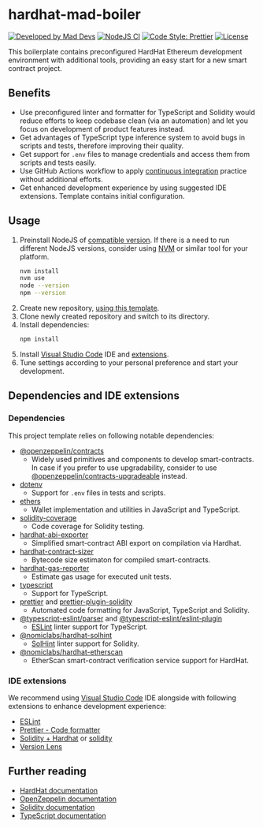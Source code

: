 # hardhat-mad-boiler

[![Developed by Mad Devs](https://maddevs.io/badge-dark.svg)](https://maddevs.io?utm_source=github&utm_medium=madboiler)
[![NodeJS CI](https://github.com/maddevsio/hardhat-mad-boiler/actions/workflows/ci.yaml/badge.svg)](https://github.com/maddevsio/hardhat-mad-boiler/actions/workflows/ci.yaml)
[![Code Style: Prettier](https://img.shields.io/badge/code_style-prettier-ff69b4.svg)](https://github.com/prettier/prettier)
[![License](https://img.shields.io/badge/License-Apache%202.0-blue.svg)](LICENSE.md)

This boilerplate contains preconfigured HardHat Ethereum development environment with additional tools, providing an easy start for a new smart contract project.

## Benefits

-   Use preconfigured linter and formatter for TypeScript and Solidity would reduce efforts to keep codebase clean (via an automation) and let you focus on development of product features instead.
-   Get advantages of TypeScript type inference system to avoid bugs in scripts and tests, therefore improving their quality.
-   Get support for `.env` files to manage credentials and access them from scripts and tests easily.
-   Use GitHub Actions workflow to apply [continuous integration](https://en.wikipedia.org/wiki/Continuous_integration) practice without additional efforts.
-   Get enhanced development experience by using suggested IDE extensions. Template contains initial configuration.

## Usage

1. Preinstall NodeJS of [compatible version](/.nvmrc). If there is a need to run different NodeJS versions, consider using [NVM](https://github.com/nvm-sh/nvm) or similar tool for your platform.
    ```bash
    nvm install
    nvm use
    node --version
    npm --version
    ```
2. Create new repository, [using this template](https://docs.github.com/en/repositories/creating-and-managing-repositories/creating-a-repository-from-a-template).
3. Clone newly created repository and switch to its directory.
4. Install dependencies:
    ```bash
    npm install
    ```
5. Install [Visual Studio Code](https://code.visualstudio.com/) IDE and [extensions](#ide-extensions).
6. Tune settings according to your personal preference and start your development.

## Dependencies and IDE extensions

### Dependencies

This project template relies on following notable dependencies:

-   [@openzeppelin/contracts](https://www.npmjs.com/package/@openzeppelin/contracts)
    -   Widely used primitives and components to develop smart-contracts. In case if you prefer to use upgradability, consider to use [@openzeppelin/contracts-upgradeable](https://www.npmjs.com/package/@openzeppelin/contracts-upgradeable) instead.
-   [dotenv](https://www.npmjs.com/package/dotenv)
    -   Support for `.env` files in tests and scripts.
-   [ethers](https://www.npmjs.com/package/ethers)
    -   Wallet implementation and utilities in JavaScript and TypeScript.
-   [solidity-coverage](https://www.npmjs.com/package/solidity-coverage)
    -   Code coverage for Solidity testing.
-   [hardhat-abi-exporter](https://www.npmjs.com/package/hardhat-abi-exporter)
    -   Simplified smart-contract ABI export on compilation via Hardhat.
-   [hardhat-contract-sizer](https://www.npmjs.com/package/hardhat-contract-sizer)
    -   Bytecode size estimaton for compiled smart-contracts.
-   [hardhat-gas-reporter](https://www.npmjs.com/package/hardhat-gas-reporter)
    -   Estimate gas usage for executed unit tests.
-   [typescript](https://www.npmjs.com/package/typescript)
    -   Support for TypeScript.
-   [prettier](https://www.npmjs.com/package/prettier) and [prettier-plugin-solidity](https://www.npmjs.com/package/prettier-plugin-solidity)
    -   Automated code formatting for JavaScript, TypeScript and Solidity.
-   [@typescript-eslint/parser](https://www.npmjs.com/package/@typescript-eslint/parser) and [@typescript-eslint/eslint-plugin](https://www.npmjs.com/package/@typescript-eslint/eslint-plugin)
    -   [ESLint](https://www.npmjs.com/package/eslint) linter support for TypeScript.
-   [@nomiclabs/hardhat-solhint](https://www.npmjs.com/package/@nomiclabs/hardhat-solhint)
    -   [SolHint](https://www.npmjs.com/package/solhint) linter support for Solidity.
-   [@nomiclabs/hardhat-etherscan](https://www.npmjs.com/package/@nomiclabs/hardhat-etherscan)
    -   EtherScan smart-contract verification service support for HardHat.

### IDE extensions

We recommend using [Visual Studio Code](https://code.visualstudio.com/) IDE alongside with following extensions to enhance development experience:

-   [ESLint](https://marketplace.visualstudio.com/items?itemName=dbaeumer.vscode-eslint)
-   [Prettier - Code formatter](https://marketplace.visualstudio.com/items?itemName=esbenp.prettier-vscode)
-   [Solidity + Hardhat](https://marketplace.visualstudio.com/items?itemName=NomicFoundation.hardhat-solidity) or [solidity](https://marketplace.visualstudio.com/items?itemName=JuanBlanco.solidity)
-   [Version Lens](https://marketplace.visualstudio.com/items?itemName=pflannery.vscode-versionlens)

## Further reading

-   [HardHat documentation](https://hardhat.org/docs)
-   [OpenZeppelin documentation](https://docs.openzeppelin.com/)
-   [Solidity documentation](https://docs.soliditylang.org/)
-   [TypeScript documentation](https://www.typescriptlang.org/docs/)
